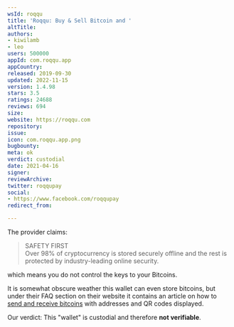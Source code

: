 ```yaml
---
wsId: roqqu
title: 'Roqqu: Buy & Sell Bitcoin and '
altTitle: 
authors:
- kiwilamb
- leo
users: 500000
appId: com.roqqu.app
appCountry: 
released: 2019-09-30
updated: 2022-11-15
version: 1.4.98
stars: 3.5
ratings: 24688
reviews: 694
size: 
website: https://roqqu.com
repository: 
issue: 
icon: com.roqqu.app.png
bugbounty: 
meta: ok
verdict: custodial
date: 2021-04-16
signer: 
reviewArchive: 
twitter: roqqupay
social:
- https://www.facebook.com/roqqupay
redirect_from: 

---
```


The provider claims:

> SAFETY FIRST<br>
  Over 98% of cryptocurrency is stored securely offline and the rest is
  protected by industry-leading online security.

which means you do not control the keys to your Bitcoins.

It is somewhat obscure weather this wallet can even store bitcoins, but under
their FAQ section on their website it contains an article on how to
[send and receive bitcoins](https://roqqu.com/knowledge/articles/send/how-to-send-and-receive-btc)
with addresses and QR codes displayed.

Our verdict: This "wallet" is custodial and therefore **not verifiable**.
